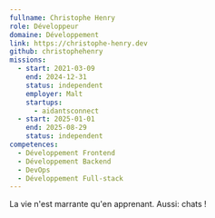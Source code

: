 ```yaml
---
fullname: Christophe Henry
role: Développeur
domaine: Développement
link: https://christophe-henry.dev
github: christophehenry
missions:
  - start: 2021-03-09
    end: 2024-12-31
    status: independent
    employer: Malt
    startups:
      - aidantsconnect
  - start: 2025-01-01
    end: 2025-08-29
    status: independent
competences:
  - Développement Frontend
  - Développement Backend
  - DevOps
  - Développement Full-stack
---
```

La vie n'est marrante qu'en apprenant. Aussi: chats !
